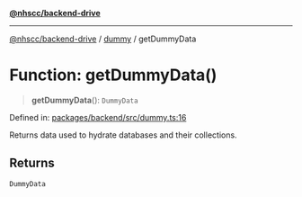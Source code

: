 [**@nhscc/backend-drive**](../../README.md)

***

[@nhscc/backend-drive](../../README.md) / [dummy](../README.md) / getDummyData

# Function: getDummyData()

> **getDummyData**(): `DummyData`

Defined in: [packages/backend/src/dummy.ts:16](https://github.com/nhscc/drive.api.hscc.bdpa.org/blob/cc6ab5a21520f62a19ce4eb5924de51caa830ea7/packages/backend/src/dummy.ts#L16)

Returns data used to hydrate databases and their collections.

## Returns

`DummyData`
